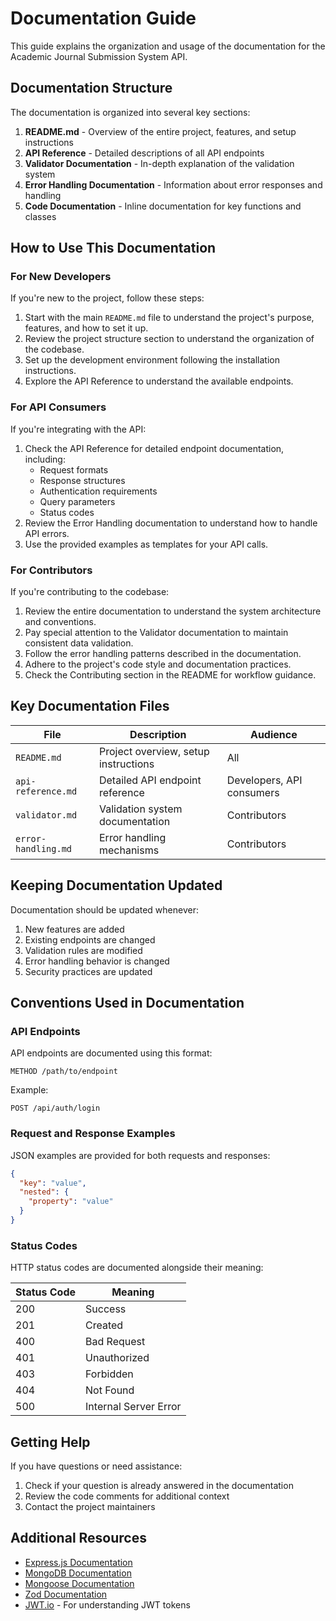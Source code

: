 # Documentation Guide

This guide explains the organization and usage of the documentation for the Academic Journal Submission System API.

## Documentation Structure

The documentation is organized into several key sections:

1. **README.md** - Overview of the entire project, features, and setup instructions
2. **API Reference** - Detailed descriptions of all API endpoints
3. **Validator Documentation** - In-depth explanation of the validation system
4. **Error Handling Documentation** - Information about error responses and handling
5. **Code Documentation** - Inline documentation for key functions and classes

## How to Use This Documentation

### For New Developers

If you're new to the project, follow these steps:

1. Start with the main `README.md` file to understand the project's purpose, features, and how to set it up.
2. Review the project structure section to understand the organization of the codebase.
3. Set up the development environment following the installation instructions.
4. Explore the API Reference to understand the available endpoints.

### For API Consumers

If you're integrating with the API:

1. Check the API Reference for detailed endpoint documentation, including:
   - Request formats
   - Response structures
   - Authentication requirements
   - Query parameters
   - Status codes
2. Review the Error Handling documentation to understand how to handle API errors.
3. Use the provided examples as templates for your API calls.

### For Contributors

If you're contributing to the codebase:

1. Review the entire documentation to understand the system architecture and conventions.
2. Pay special attention to the Validator documentation to maintain consistent data validation.
3. Follow the error handling patterns described in the documentation.
4. Adhere to the project's code style and documentation practices.
5. Check the Contributing section in the README for workflow guidance.

## Key Documentation Files

| File | Description | Audience |
|------|-------------|----------|
| `README.md` | Project overview, setup instructions | All |
| `api-reference.md` | Detailed API endpoint reference | Developers, API consumers |
| `validator.md` | Validation system documentation | Contributors |
| `error-handling.md` | Error handling mechanisms | Contributors |

## Keeping Documentation Updated

Documentation should be updated whenever:

1. New features are added
2. Existing endpoints are changed
3. Validation rules are modified
4. Error handling behavior is changed
5. Security practices are updated

## Conventions Used in Documentation

### API Endpoints

API endpoints are documented using this format:

```
METHOD /path/to/endpoint
```

Example:
```
POST /api/auth/login
```

### Request and Response Examples

JSON examples are provided for both requests and responses:

```json
{
  "key": "value",
  "nested": {
    "property": "value"
  }
}
```

### Status Codes

HTTP status codes are documented alongside their meaning:

| Status Code | Meaning |
|-------------|---------|
| 200 | Success |
| 201 | Created |
| 400 | Bad Request |
| 401 | Unauthorized |
| 403 | Forbidden |
| 404 | Not Found |
| 500 | Internal Server Error |

## Getting Help

If you have questions or need assistance:

1. Check if your question is already answered in the documentation
2. Review the code comments for additional context
3. Contact the project maintainers

## Additional Resources

- [Express.js Documentation](https://expressjs.com/)
- [MongoDB Documentation](https://docs.mongodb.com/)
- [Mongoose Documentation](https://mongoosejs.com/docs/)
- [Zod Documentation](https://zod.dev/)
- [JWT.io](https://jwt.io/) - For understanding JWT tokens
